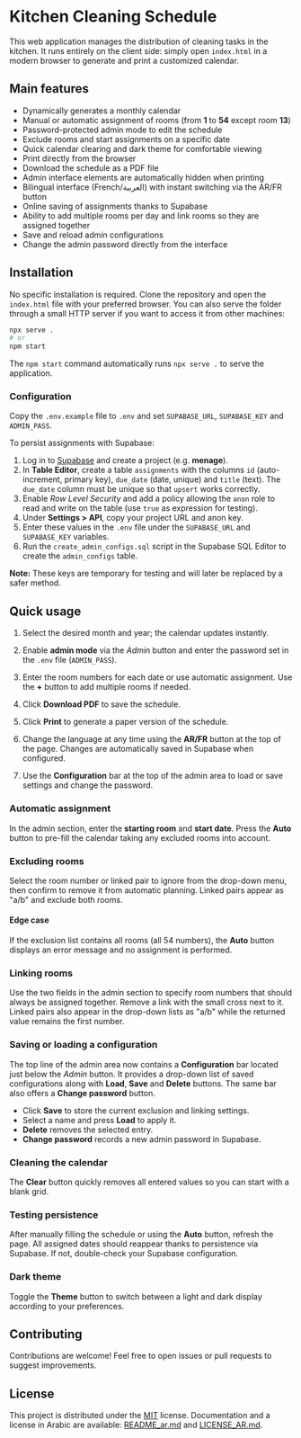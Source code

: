# Kitchen Cleaning Schedule

This web application manages the distribution of cleaning tasks in the kitchen. It runs entirely on the client side: simply open `index.html` in a modern browser to generate and print a customized calendar.

## Main features

- Dynamically generates a monthly calendar
- Manual or automatic assignment of rooms (from **1** to **54** except room **13**)
- Password-protected admin mode to edit the schedule
- Exclude rooms and start assignments on a specific date
- Quick calendar clearing and dark theme for comfortable viewing
- Print directly from the browser
- Download the schedule as a PDF file
- Admin interface elements are automatically hidden when printing
- Bilingual interface (French/العربية) with instant switching via the AR/FR button
- Online saving of assignments thanks to Supabase
- Ability to add multiple rooms per day and link rooms so they are assigned together
- Save and reload admin configurations
- Change the admin password directly from the interface

## Installation

No specific installation is required. Clone the repository and open the `index.html` file with your preferred browser. You can also serve the folder through a small HTTP server if you want to access it from other machines:

```bash
npx serve .
# or
npm start
```

The `npm start` command automatically runs `npx serve .` to serve the application.

### Configuration

Copy the `.env.example` file to `.env` and set `SUPABASE_URL`, `SUPABASE_KEY` and `ADMIN_PASS`.

To persist assignments with Supabase:

1. Log in to [Supabase](https://app.supabase.com) and create a project (e.g. **menage**).
2. In **Table Editor**, create a table `assignments` with the columns `id` (auto-increment, primary key), `due_date` (date, unique) and `title` (text). The `due_date` column must be unique so that `upsert` works correctly.
3. Enable *Row Level Security* and add a policy allowing the `anon` role to read and write on the table (use `true` as expression for testing).
4. Under **Settings > API**, copy your project URL and anon key.
5. Enter these values in the `.env` file under the `SUPABASE_URL` and `SUPABASE_KEY` variables.
6. Run the `create_admin_configs.sql` script in the Supabase SQL Editor to create the `admin_configs` table.

**Note:** These keys are temporary for testing and will later be replaced by a safer method.

## Quick usage

1. Select the desired month and year; the calendar updates instantly.
2. Enable **admin mode** via the *Admin* button and enter the password set in the `.env` file (`ADMIN_PASS`).
3. Enter the room numbers for each date or use automatic assignment. Use the **+** button to add multiple rooms if needed.

4. Click **Download PDF** to save the schedule.
5. Click **Print** to generate a paper version of the schedule.
6. Change the language at any time using the **AR/FR** button at the top of the page. Changes are automatically saved in Supabase when configured.
7. Use the **Configuration** bar at the top of the admin area to load or save settings and change the password.
### Automatic assignment

In the admin section, enter the **starting room** and **start date**. Press the **Auto** button to pre-fill the calendar taking any excluded rooms into account.

### Excluding rooms

Select the room number or linked pair to ignore from the drop-down menu, then confirm to remove it from automatic planning. Linked pairs appear as "a/b" and exclude both rooms.

#### Edge case

If the exclusion list contains all rooms (all 54 numbers), the **Auto** button displays an error message and no assignment is performed.

### Linking rooms

Use the two fields in the admin section to specify room numbers that should always be assigned together. Remove a link with the small cross next to it. Linked pairs also appear in the drop-down lists as "a/b" while the returned value remains the first number.


### Saving or loading a configuration

The top line of the admin area now contains a **Configuration** bar located just below the *Admin* button. It provides a drop-down list of saved configurations along with **Load**, **Save** and **Delete** buttons. The same bar also offers a **Change password** button.

- Click **Save** to store the current exclusion and linking settings.
- Select a name and press **Load** to apply it.
- **Delete** removes the selected entry.
- **Change password** records a new admin password in Supabase.
### Cleaning the calendar

The **Clear** button quickly removes all entered values so you can start with a blank grid.

### Testing persistence

After manually filling the schedule or using the **Auto** button, refresh the page. All assigned dates should reappear thanks to persistence via Supabase. If not, double-check your Supabase configuration.

### Dark theme

Toggle the **Theme** button to switch between a light and dark display according to your preferences.

## Contributing

Contributions are welcome! Feel free to open issues or pull requests to suggest improvements.

## License

This project is distributed under the [MIT](LICENSE) license. Documentation and a license in Arabic are available: [README_ar.md](README_ar.md) and [LICENSE_AR.md](LICENSE_AR.md).
